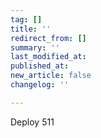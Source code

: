 ```yaml
---
tag: []
title: ''
redirect_from: []
summary: ''
last_modified_at: 
published_at: 
new_article: false
changelog: ''

---
```

Deploy 511